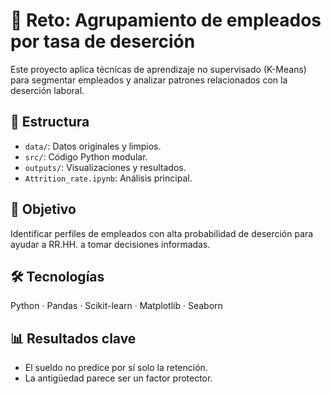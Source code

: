 # 🧪 Reto: Agrupamiento de empleados por tasa de deserción

Este proyecto aplica técnicas de aprendizaje no supervisado (K-Means) para segmentar empleados y analizar patrones relacionados con la deserción laboral.

## 📁 Estructura
- `data/`: Datos originales y limpios.
- `src/`: Código Python modular.
- `outputs/`: Visualizaciones y resultados.
- `Attrition_rate.ipynb`: Análisis principal.

## 🚀 Objetivo
Identificar perfiles de empleados con alta probabilidad de deserción para ayudar a RR.HH. a tomar decisiones informadas.

## 🛠️ Tecnologías
Python · Pandas · Scikit-learn · Matplotlib · Seaborn

## 📊 Resultados clave
- El sueldo no predice por sí solo la retención.
- La antigüedad parece ser un factor protector.